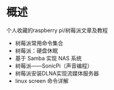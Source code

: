 # 概述
个人收藏的raspberry pi/树莓派文章及教程

* 树莓派常用命令集合
* 树莓派：硬盘休眠
* 基于 Samba 实现 NAS 系统
* 树莓派——SonicPi（声音编程）
* 树莓派安装DLNA实现流媒体服务器
* linux screen 命令详解
